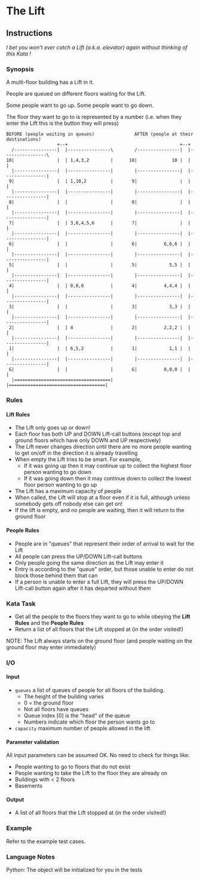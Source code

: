 # The Lift


## Instructions

_I bet you won't ever catch a Lift (a.k.a. elevator) again without thinking of 
this Kata !_


### Synopsis

A multi-floor building has a Lift in it.

People are queued on different floors waiting for the Lift.

Some people want to go up. Some people want to go down.

The floor they want to go to is represented by a number (i.e. when they enter 
the Lift this is the button they will press)

```
BEFORE (people waiting in queues)               AFTER (people at their destinations)
                   +--+                                          +--+ 
  /----------------|  |----------------\        /----------------|  |----------------\
10|                |  | 1,4,3,2        |      10|             10 |  |                |
  |----------------|  |----------------|        |----------------|  |----------------|
 9|                |  | 1,10,2         |       9|                |  |                |
  |----------------|  |----------------|        |----------------|  |----------------|
 8|                |  |                |       8|                |  |                |
  |----------------|  |----------------|        |----------------|  |----------------|
 7|                |  | 3,6,4,5,6      |       7|                |  |                |
  |----------------|  |----------------|        |----------------|  |----------------|
 6|                |  |                |       6|          6,6,6 |  |                |
  |----------------|  |----------------|        |----------------|  |----------------|
 5|                |  |                |       5|            5,5 |  |                |
  |----------------|  |----------------|        |----------------|  |----------------|
 4|                |  | 0,0,0          |       4|          4,4,4 |  |                |
  |----------------|  |----------------|        |----------------|  |----------------|
 3|                |  |                |       3|            3,3 |  |                |
  |----------------|  |----------------|        |----------------|  |----------------|
 2|                |  | 4              |       2|          2,2,2 |  |                |
  |----------------|  |----------------|        |----------------|  |----------------|
 1|                |  | 6,5,2          |       1|            1,1 |  |                |
  |----------------|  |----------------|        |----------------|  |----------------|
 G|                |  |                |       G|          0,0,0 |  |                |
  |====================================|        |====================================|
```


### Rules


#### Lift Rules
- The Lift only goes up or down!
- Each floor has both UP and DOWN Lift-call buttons (except top and ground 
floors which have only DOWN and UP respectively)
- The Lift never changes direction until there are no more people wanting to 
get on/off in the direction it is already travelling
- When empty the Lift tries to be smart. For example,
  - If it was going up then it may continue up to collect the highest floor 
  person wanting to go down
  - If it was going down then it may continue down to collect the lowest floor 
  person wanting to go up
- The Lift has a maximum capacity of people
- When called, the Lift will stop at a floor even if it is full, although 
unless somebody gets off nobody else can get on!
- If the lift is empty, and no people are waiting, then it will return to the 
ground floor


#### People Rules

- People are in "queues" that represent their order of arrival to wait for the 
Lift
- All people can press the UP/DOWN Lift-call buttons
- Only people going the same direction as the Lift may enter it
- Entry is according to the "queue" order, but those unable to enter do not 
block those behind them that can
- If a person is unable to enter a full Lift, they will press the UP/DOWN 
Lift-call button again after it has departed without them


### Kata Task

- Get all the people to the floors they want to go to while obeying the **Lift 
Rules** and the **People Rules**
- Return a list of all floors that the Lift stopped at (in the order visited!)

NOTE: The Lift always starts on the ground floor (and people waiting on the 
ground floor may enter immediately)


### I/O


#### Input

- `queues` a list of queues of people for all floors of the building.
  - The height of the building varies
  - 0 = the ground floor
  - Not all floors have queues
  - Queue index [0] is the "head" of the queue
  - Numbers indicate which floor the person wants go to
- `capacity` maximum number of people allowed in the lift


#### Parameter validation

All input parameters can be assumed OK. No need to check for things like:
- People wanting to go to floors that do not exist
- People wanting to take the Lift to the floor they are already on
- Buildings with < 2 floors
- Basements


#### Output

- A list of all floors that the Lift stopped at (in the order visited!)


### Example

Refer to the example test cases.

### Language Notes

Python: The object will be initialized for you in the tests